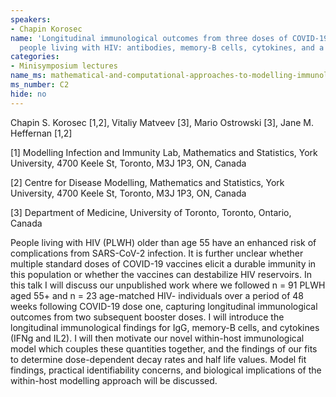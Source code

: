 ```yaml
---
speakers:
- Chapin Korosec
name: 'Longitudinal immunological outcomes from three doses of COVID-19 vaccines in
  people living with HIV: antibodies, memory-B cells, cytokines, and a novel within-host immunological model'
categories:
- Minisymposium lectures
name_ms: mathematical-and-computational-approaches-to-modelling-immunology
ms_number: C2
hide: no
---
```

Chapin S. Korosec [1,2], Vitaliy Matveev [3], Mario Ostrowski [3],  Jane M. Heffernan [1,2]

[1] Modelling Infection and Immunity Lab, Mathematics and Statistics, York University, 4700 Keele St, Toronto, M3J 1P3, ON, Canada

[2] Centre for Disease Modelling, Mathematics and Statistics, York University, 4700 Keele St, Toronto, M3J 1P3, ON, Canada

[3] Department of Medicine, University of Toronto, Toronto, Ontario, Canada

People living with HIV (PLWH) older than age 55 have an enhanced risk of complications from SARS-CoV-2 infection. It is further unclear whether multiple standard doses of COVID-19 vaccines elicit a durable immunity in this population or whether the vaccines can destabilize HIV reservoirs. In this talk I will discuss our unpublished work where we followed n = 91 PLWH aged 55+ and n = 23 age-matched HIV- individuals over a period of 48 weeks following COVID-19 dose one, capturing longitudinal immunological outcomes from two subsequent booster doses.  I will introduce the longitudinal immunological findings for IgG, memory-B cells, and cytokines (IFNg and IL2). I will then motivate our novel within-host immunological model which couples these quantities together, and the findings of our fits to determine dose-dependent decay rates and half life values.  Model fit findings, practical identifiability concerns, and biological implications of the within-host modelling approach will be discussed. 
